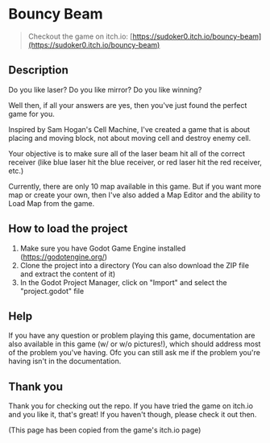 # Bouncy Beam

> Checkout the game on itch.io: [https://sudoker0.itch.io/bouncy-beam](https://sudoker0.itch.io/bouncy-beam)

## Description
Do you like laser? Do you like mirror? Do you like winning?

Well then, if all your answers are yes, then you've just found the perfect game for you.

Inspired by Sam Hogan's Cell Machine, I've created a game that is about placing and moving block, not about moving cell and destroy enemy cell.

Your objective is to make sure all of the laser beam hit all of the correct receiver (like blue laser hit the blue receiver, or red laser hit the red receiver, etc.)

Currently, there are only 10 map available in this game. But if you want more map or create your own, then I've also added a Map Editor and the ability to Load Map from the game.

## How to load the project
1. Make sure you have Godot Game Engine installed (https://godotengine.org/)
2. Clone the project into a directory (You can also download the ZIP file and extract the content of it)
3. In the Godot Project Manager, click on "Import" and select the "project.godot" file

## Help
If you have any question or problem playing this game, documentation are also available in this game (w/ or w/o pictures!), which should address most of the problem you've having. Ofc you can still ask me if the problem you're having isn't in the documentation.

## Thank you
Thank you for checking out the repo. If you have tried the game on itch.io and you like it, that's great! If you haven't though, please check it out then.

(This page has been copied from the game's itch.io page)